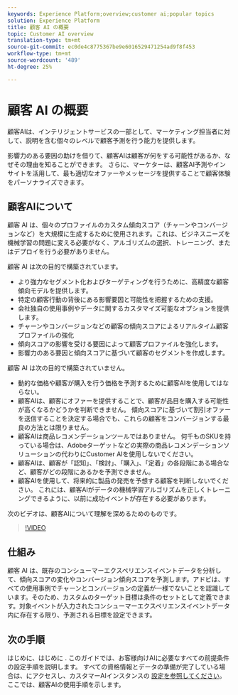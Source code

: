 ```yaml
---
keywords: Experience Platform;overview;customer ai;popular topics
solution: Experience Platform
title: 顧客 AI の概要
topic: Customer AI overview
translation-type: tm+mt
source-git-commit: ec0de4c8775367be9e6016529471254ad9f8f453
workflow-type: tm+mt
source-wordcount: '489'
ht-degree: 25%

---
```



# 顧客 AI の概要

顧客AIは、インテリジェントサービスの一部として、マーケティング担当者に対して、説明を含む個々のレベルで顧客予測を行う能力を提供します。

影響力のある要因の助けを借りて、顧客AIは顧客が何をする可能性があるか、なぜその理由を知ることができます。 さらに、マーケターは、顧客AI予測やインサイトを活用して、最も適切なオファーやメッセージを提供することで顧客体験をパーソナライズできます。

## 顧客AIについて

顧客 AI は、個々のプロファイルのカスタム傾向スコア（チャーンやコンバージョンなど）を大規模に生成するために使用されます。これは、ビジネスニーズを機械学習の問題に変える必要がなく、アルゴリズムの選択、トレーニング、またはデプロイを行う必要がありません。

顧客 AI は次の目的で構築されています。

- より強力なセグメント化およびターゲティングを行うために、高精度な顧客傾向モデルを提供します。
- 特定の顧客行動の背後にある影響要因と可能性を把握するための支援。
- 会社独自の使用事例やデータに関するカスタマイズ可能なオプションを提供します。
- チャーンやコンバージョンなどの顧客の傾向スコアによるリアルタイム顧客プロファイルの強化
- 傾向スコアの影響を受ける要因によって顧客プロファイルを強化します。
- 影響力のある要因と傾向スコアに基づいて顧客のセグメントを作成します。

顧客 AI は次の目的で構築されていません。

- 動的な価格や顧客が購入を行う価格を予測するために顧客AIを使用してはならない。
- 顧客AIは、顧客にオファーを提供することで、顧客が品目を購入する可能性が高くなるかどうかを判断できません。 傾向スコアに基づいて割引オファーを送信することを決定する場合でも、これらの顧客をコンバージョンする最良の方法とは限りません。
- 顧客AIは商品レコメンデーションツールではありません。 何千ものSKUを持っている場合は、Adobeターゲットなどの実際の商品レコメンデーションソリューションの代わりにCustomer AIを使用しないでください。
- 顧客AIは、顧客が「認知」、「検討」、「購入」、「定着」の各段階にある場合など、顧客がどの段階にあるかを予測できません。
- 顧客AIを使用して、将来的に製品の発売を予想する顧客を判断しないでください。 これには、顧客AIがデータの機械学習アルゴリズムを正しくトレーニングできるように、以前に成功イベントが存在する必要があります。

次のビデオは、顧客AIについて理解を深めるためのものです。

>[!VIDEO](https://video.tv.adobe.com/v/32664?learn=on&quality=12)

## 仕組み

顧客 AI は、既存のコンシューマーエクスペリエンスイベントデータを分析して、傾向スコアの変化やコンバージョン傾向スコアを予測します。アドビは、すべての使用事例でチャーンとコンバージョンの定義が一様でないことを認識しています。そのため、カスタムのターゲット目標は条件のセットとして定義できます。対象イベントが入力されたコンシューマーエクスペリエンスイベントデータ内に存在する限り、予測される目標を設定できます。

## 次の手順

はじめに、はじめに [](./getting-started.md) . このガイドでは、お客様向けAIに必要なすべての前提条件の設定手順を説明します。 すべての資格情報とデータの準備が完了している場合は、にアクセスし、カスタマーAIインスタンスの [設定を参照してください](./user-guide/configure.md)。 ここでは、顧客AIの使用手順を示します。